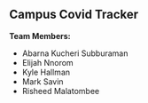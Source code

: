 

## Campus Covid Tracker


**Team Members:**

- Abarna Kucheri Subburaman
- Elijah Nnorom
- Kyle Hallman
- Mark Savin
- Risheed Malatombee




